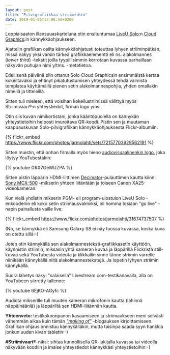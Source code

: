 ```yaml
---
layout: post
title: "Pilvigrafiikkaa striimeihin"
date: 2019-01-05T17:08:56+0200
---
```


Loppiaisaaton illansuuaskarteluna otin ensituntumaa [LiveU Solo](https://gosolo.tv/):n [Cloud Graphics](https://gosolo.tv/solo-services/#1):in kännykkäohjaukseen.<!--more-->

Ajattelin grafiikan osilta kännykkäohjatusti toteuttaa lyhyen striiminpätkän, missä näkyy yksi varsin tärkeä grafiikkaelementti eli ns. alakolmannes (*lower third*) -tekstit joilla tyypillisimmin kerrotaan kuvassa parhaillaan näkyvän puhujan nimi y/tms. -metatietoa.

Edellisenä päivänä olin ottanut Solo Cloud Graphicsin ensimmäistä kertaa kokeiltavaksi ja ehtinyt pikatutustumisen yhteydessä tehdä valmista templatea käyttämällä pienen setin alakolmannespohjia, yhden omallakin nimellä ja titteleillä. 

Sitten tuli mieleen, että voisihan kokeilustriimissä välittyä myös Striimivaari®:n yhteystiedot, firman logo yms.

Otin siis kuvan nimikortistani, jonka kääntöpuolella on kännykän yhteystietoihin helposti imuroitava QR-koodi. Pistin sen ja muutaman kaappauskuvan Solo-pilvigrafiikan kännykkäohjauksesta Flickr-albumiin:

{% flickr_embed https://www.flickr.com/photos/jarmolahti/sets/72157703929562191 %}

Sitten muistin, että onhan firmalla myös hieno [audiovisuaalinenkin logo](https://www.infocrea.fi/blogi/2016/01/5-taalan-logo/), joka löytyy YouTubestakin: 

{% youtube GRX7OeWUZPA %}

Sitten pistin läppärin HDMI-liittimen [Decimator](http://decimator.com/Products/MiniConverters/MD-HX/MD-HX.html)-pulauttimen kautta kiinni [Sony MCX-500](https://pro.sony/en_AL/products/portable-live-production/mcx-500) -mikserin yhteen liitäntään ja toiseen Canon XA25-videokameran.

Kun vielä yhdistin mikserin PGM- eli program-ulostulon LiveU Solo -enkooderiin eli koko setin striimausvalmiiksi, oli homma tosiaan "go live" -napin painallusta vaille live:

{% flickr_embed https://www.flickr.com/photos/jarmolahti/31674737507 %}

(No, se kännykkä eli Samsung Galaxy S8 ei näy tuossa kuvassa, koska kuva on otettu sillä:-)

Joten otin kännykällä sen alakolmannesteksti-grafiikkasetin käyttöön, käynnistin striimin, miksasin yhtä kameran kuvaa ja läppärillä Flickristä still-kuvaa sekä YouTubesta videota ja klikkailin sinne tänne striimin varrelle niinikään kännykällä niitä alakolmannestekstejä. Ja lopetin lyhyen striimin kännykällä.

Suora lähetys näkyi "salaisella" Livestream.com-testikanavalla, alla on YouTubeen siirretty tallenne: 

{% youtube 6EjKO-AGyfc %}

Audiota mikserille tuli muuten kameran mikrofonin kautta (lähinnä näppäinääniä) ja läppäriltä sen HDMI-liitännän kautta.

**Yhteenveto:** testikokoonpanon kasaamiseen ja striimaukseen meni selvästi vähemmän aikaa kuin tämän [*"making of"*](https://en.wikipedia.org/wiki/Making-of) -blogauksen kirjoittamiseen. Grafiikan ohjaus onnistuu kännykälläkin, mutta taisinpa saada syyn hankkia jonkun uuden kivan tabletin:-)

**#Striimivaari®**-niksi: sihtaa kunnollisella QR-lukijalla kuvassa tai videolla näkyvään koodiin ja imaise yhteystiedot kännykkäsi yhteystietoihin:-)
